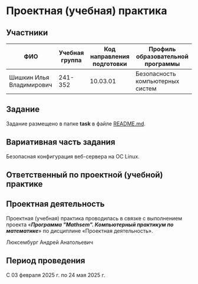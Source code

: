 # Проектная (учебная) практика

## Участники

| ФИО | Учебная группа | Код направления подготовки | Профиль образовательной программы |
|-|-|-|-|
| Шишкин Илья Владимирович | 241-352 | 10.03.01 | Безопасность компьютерных систем |

## Задание

Задание размещено в папке **task** в файле [README.md](task/README.md).

## Вариативная часть задания

Безопасная конфигурация веб-сервера на OC Linux.

## Ответственный по проектной (учебной) практике



## Проектная деятельность

Проектная (учебная) практика проводилась в связке с выполнением проекта «***Программа "Mathsem". Компьютерный практикум по математике***» по дисциплине «Проектная деятельность».

Люксембург Андрей Анатольевич

## Период проведения

С 03 февраля 2025 г. по 24 мая 2025 г.
